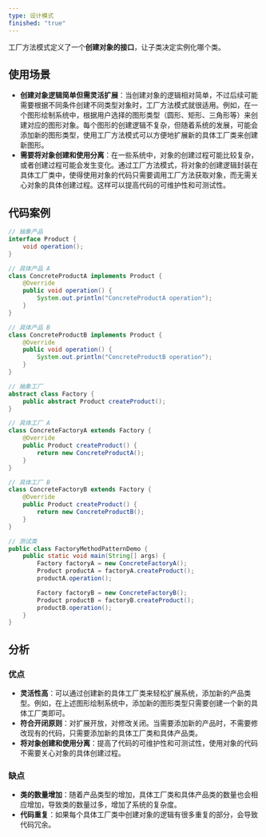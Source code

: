 ```yaml
---
type: 设计模式
finished: "true"
---
```


工厂方法模式定义了一个**创建对象的接口**，让子类决定实例化哪个类。

## 使用场景
- **创建对象逻辑简单但需灵活扩展**：当创建对象的逻辑相对简单，不过后续可能需要根据不同条件创建不同类型对象时，工厂方法模式就很适用。例如，在一个图形绘制系统中，根据用户选择的图形类型（圆形、矩形、三角形等）来创建对应的图形对象。每个图形的创建逻辑不复杂，但随着系统的发展，可能会添加新的图形类型，使用工厂方法模式可以方便地扩展新的具体工厂类来创建新图形。
- **需要将对象创建和使用分离**：在一些系统中，对象的创建过程可能比较复杂，或者创建过程可能会发生变化。通过工厂方法模式，将对象的创建逻辑封装在具体工厂类中，使得使用对象的代码只需要调用工厂方法获取对象，而无需关心对象的具体创建过程。这样可以提高代码的可维护性和可测试性。
## 代码案例
```java
// 抽象产品
interface Product {
    void operation();
}

// 具体产品 A
class ConcreteProductA implements Product {
    @Override
    public void operation() {
        System.out.println("ConcreteProductA operation");
    }
}

// 具体产品 B
class ConcreteProductB implements Product {
    @Override
    public void operation() {
        System.out.println("ConcreteProductB operation");
    }
}

// 抽象工厂
abstract class Factory {
    public abstract Product createProduct();
}

// 具体工厂 A
class ConcreteFactoryA extends Factory {
    @Override
    public Product createProduct() {
        return new ConcreteProductA();
    }
}

// 具体工厂 B
class ConcreteFactoryB extends Factory {
    @Override
    public Product createProduct() {
        return new ConcreteProductB();
    }
}

// 测试类
public class FactoryMethodPatternDemo {
    public static void main(String[] args) {
        Factory factoryA = new ConcreteFactoryA();
        Product productA = factoryA.createProduct();
        productA.operation();

        Factory factoryB = new ConcreteFactoryB();
        Product productB = factoryB.createProduct();
        productB.operation();
    }
}
```

## 分析
### 优点
- **灵活性高**：可以通过创建新的具体工厂类来轻松扩展系统，添加新的产品类型。例如，在上述图形绘制系统中，添加新的图形类型只需要创建一个新的具体工厂类即可。
- **符合开闭原则**：对扩展开放，对修改关闭。当需要添加新的产品时，不需要修改现有的代码，只需要添加新的具体工厂类和具体产品类。
- **将对象创建和使用分离**：提高了代码的可维护性和可测试性，使用对象的代码不需要关心对象的具体创建过程。
### 缺点
- **类的数量增加**：随着产品类型的增加，具体工厂类和具体产品类的数量也会相应增加，导致类的数量过多，增加了系统的复杂度。
- **代码重复**：如果每个具体工厂类中创建对象的逻辑有很多重复的部分，会导致代码冗余。